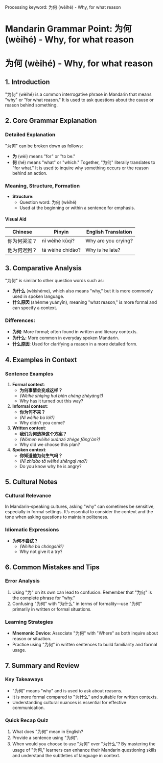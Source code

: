 Processing keyword: 为何 (wèihé) - Why, for what reason
# Mandarin Grammar Point: 为何 (wèihé) - Why, for what reason
# 为何 (wèihé) - Why, for what reason
## 1. Introduction
"为何" (wèihé) is a common interrogative phrase in Mandarin that means "why" or "for what reason." It is used to ask questions about the cause or reason behind something.
## 2. Core Grammar Explanation
### Detailed Explanation
"为何" can be broken down as follows:
- **为** (wèi) means "for" or "to be."
- **何** (hé) means "what" or "which."
Together, "为何" literally translates to "for what." It is used to inquire why something occurs or the reason behind an action.
### Meaning, Structure, Formation
- **Structure**: 
  - Question word: 为何 (wèihé)
  - Used at the beginning or within a sentence for emphasis.
#### Visual Aid
| Chinese     | Pinyin | English Translation   |
|-------------|--------|-----------------------|
| 你为何哭泣？| nǐ wèihé kūqì? | Why are you crying?  |
| 他为何迟到？| tā wèihé chídào? | Why is he late?      |
## 3. Comparative Analysis
"为何" is similar to other question words such as:
- **为什么** (wèishéme), which also means "why," but it is more commonly used in spoken language.
- **什么原因** (shénme yuányīn), meaning "what reason," is more formal and can specify a context.
### Differences:
- **为何**: More formal; often found in written and literary contexts.
- **为什么**: More common in everyday spoken Mandarin.
- **什么原因**: Used for clarifying a reason in a more detailed form.
## 4. Examples in Context
### Sentence Examples
1. **Formal context**:
   - **为何事情会变成这样？**
   - *(Wèihé shìqíng huì biàn chéng zhèyàng?)*
   - Why has it turned out this way?
2. **Informal context**:
   - **你为何不来？**
   - *(Nǐ wèihé bù lái?)*
   - Why didn't you come?
3. **Written context**:
   - **我们为何选择这个方案？**
   - *(Wǒmen wèihé xuǎnzé zhège fāng'àn?)*
   - Why did we choose this plan?
4. **Spoken context**:
   - **你知道他为何生气吗？**
   - *(Nǐ zhīdào tā wèihé shēngqì ma?)*
   - Do you know why he is angry?
## 5. Cultural Notes
### Cultural Relevance
In Mandarin-speaking cultures, asking "why" can sometimes be sensitive, especially in formal settings. It’s essential to consider the context and the tone when asking questions to maintain politeness. 
### Idiomatic Expressions
- **为何不尝试？**
  - *(Wèihé bù chángshì?)*
  - Why not give it a try?
## 6. Common Mistakes and Tips
### Error Analysis
1. Using "为" on its own can lead to confusion. Remember that "为何" is the complete phrase for "why."
2. Confusing "为何" with "为什么" in terms of formality—use "为何" primarily in written or formal situations.
### Learning Strategies
- **Mnemonic Device**: Associate "为何" with "Where" as both inquire about reason or situation.
- Practice using "为何" in written sentences to build familiarity and formal usage.
## 7. Summary and Review
### Key Takeaways
- "为何" means "why" and is used to ask about reasons.
- It is more formal compared to "为什么" and suitable for written contexts.
- Understanding cultural nuances is essential for effective communication.
### Quick Recap Quiz
1. What does "为何" mean in English?
2. Provide a sentence using "为何".
3. When would you choose to use "为何" over "为什么"?
By mastering the usage of "为何," learners can enhance their Mandarin questioning skills and understand the subtleties of language in context.
